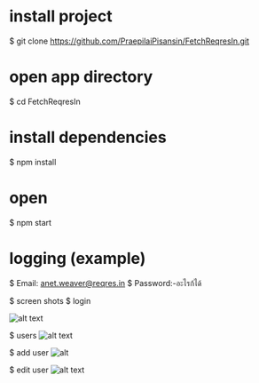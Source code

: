 
# install project
$ git clone https://github.com/PraepilaiPisansin/FetchReqresIn.git

# open app directory
$ cd FetchReqresIn

# install dependencies
$ npm install

# open
$ npm start

# logging (example)
$ Email: anet.weaver@reqres.in
$ Password:-อะไรก้ได้

$ screen shots
$ login

![alt text](https://www.img.in.th/images/fc1beaf40ce00336217e26ec83faea64.jpg)

$ users
![alt text](https://www.img.in.th/images/305f00358a934d4bf27ac1f2606748e3.jpg)

$ add user
![alt](https://www.img.in.th/images/225612d519829cbe7ec50b180313b2ae.jpg)

$ edit user
![alt text](https://www.img.in.th/images/1737da4cfd58fb921d771427a94f998c.jpg)
